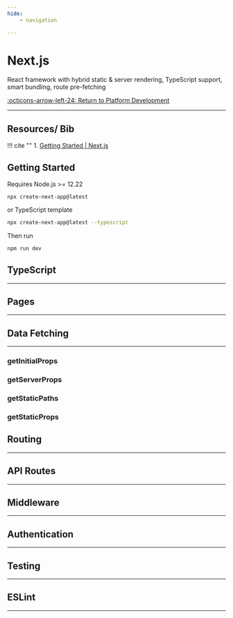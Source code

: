 ```yaml
---
hide:
    - navigation

---
```

# Next.js

React framework with hybrid static & server rendering, TypeScript support, smart bundling, route pre-fetching

[:octicons-arrow-left-24: Return to Platform Development](/Knowledge-Notebook/Platform-Development/)

---

## Resources/ Bib

!!! cite ""
    1. [Getting Started | Next.js](https://nextjs.org/docs/getting-started)

## Getting Started

Requires Node.js >= 12.22

```shell
npx create-next-app@latest
```

or TypeScript template
```bash
npx create-next-app@latest --typescript
```

Then run
```bash
npm run dev
```

## TypeScript

---

## Pages

---

## Data Fetching

---

### getInitialProps

### getServerProps

### getStaticPaths

### getStaticProps

## Routing

---

## API Routes

---

## Middleware

---

## Authentication

---

## Testing

---

## ESLint

---
